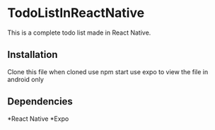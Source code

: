 # TodoListInReactNative
This is a complete todo list made in React Native.

## Installation
Clone this file
when cloned use npm start
use expo to view the file in android only

## Dependencies
*React Native
*Expo
